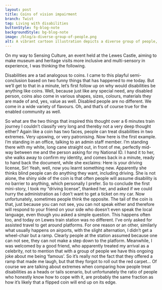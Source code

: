 ```yaml
---
layout: post
title: Coins of vision impairment
branch: Twist
tag: Living with disabilities
buttonStyle: fg-blog-note
backgroundStyle: bg-blog-note
image: /blog/a-diverse-group-of-people.png
alt: A vibrant cartoon illustration depicts a diverse group of people, including those with and without disabilities, engaging in a lively communal setting. The image features individuals using mobility aids like wheelchairs and canes, and hearing aids, all interacting harmoniously against a colorful background that symbolizes unity and variety.
---
```


On my way to Sensing Culture, an event held at the Lewes Castle, aiming to make museum and heritage visits more inclusive and multi-sensory in experience, I was thinking the following.
<!-- excerpt-end -->
Disabilities are a tad analogous to coins. I came to this playful semi-conclusion based on two funny things that has happened to me today. But we’ll get to that in a minute, let’s first follow up on why would disabilities be anything like coins. Well, because just like any special need, any disabled person, coins also come in various shapes, sizes, colours, materials they are made of and, yes, value as well. Disabled people are no different. We come in a wide variety of flavours. Oh, and that’s of course true for the enabled community as well.

So what are the two things that inspired this thought over a 6 minutes train journey I couldn’t classify very long and thereby not a very deep thought either? Again like a coin has two faces, people can treat disabilities in two extremes. Very upswing, or very patronising. Now here is the first example. I’m standing in an office, talking to an admin staff member. I’m standing there with my white, long cane straight out, in front of me, perfectly mid-way between me and the person asking for my National ID. I hand it to her, she walks away to confirm my identity, and comes back in a minute, ready to hand back the document, while she exclaims: Here is your driving license, Sir! Yeah, well, now you learnt something new. Apparently she thinks blind people can do anything they want, including driving. She is not alone, the shiny side of the coin is that often people will assume disability is no barrier to anything, which personally I prefer. So to conclude the first mini-story, I took my “driving license”, thanked her, and asked if we could hurry the administration as I don’t want to get a ticket on my car.
Now unfortunately, sometimes people think the opposite. The tail of the coin is that, just because you can not see, you can not speak either and therefore will respond to your friend on your side who doesn’t even speak the local language, even though you asked a simple question. This happens often too, and today on Lewes train station was no different. I’ve only asked for assisted travel to get around platforms. For one reason or an other, similarly what usually happens on airports, with the slight alternation, I didn’t get a wheel-chair but a ramp. Clearly people at the station assumed because one can not see, they can not make a step down to the platform. Meanwhile, I was welcomed by a good friend, who apparently treated my arrival as a celebrity, not to mention that with a group of people we have this ongoing joke about me being ‘famous’. So it’s really not the fact that they offered a ramp that made me laugh, but that they forgot to roll out the red carpet…
Of course we are talking about extremes when comparing how people treat disabilities as a heads or tails scenario, but unfortunately the ratio of people who honestly know how to cope with it, are probably the same fraction as how it’s likely that a flipped coin will end up on its edge.
